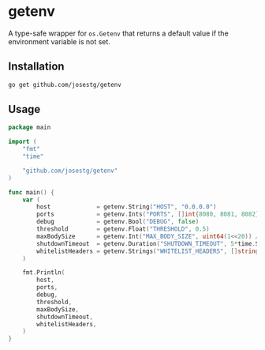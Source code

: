 # getenv

A type-safe wrapper for `os.Getenv` that returns a default value if the environment variable is not set.


## Installation

```bash
go get github.com/josestg/getenv
```

## Usage

```go
package main

import (
    "fmt"
    "time"

    "github.com/josestg/getenv"
)

func main() {
    var (
        host             = getenv.String("HOST", "0.0.0.0")
        ports            = getenv.Ints("PORTS", []int{8080, 8081, 8082})
        debug            = getenv.Bool("DEBUG", false)
        threshold        = getenv.Float("THRESHOLD", 0.5)
        maxBodySize      = getenv.Int("MAX_BODY_SIZE", uint64(1<<20)) // 1MB
        shutdownTimeout  = getenv.Duration("SHUTDOWN_TIMEOUT", 5*time.Second)
        whitelistHeaders = getenv.Strings("WHITELIST_HEADERS", []string{"Content-Type", "Content-Length"})
    )

    fmt.Println(
        host,
        ports,
        debug,
        threshold,
        maxBodySize,
        shutdownTimeout,
        whitelistHeaders,
    )
}
```
